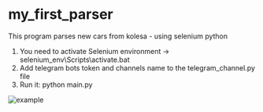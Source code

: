 # my_first_parser

This program parses new cars from kolesa - using selenium python

1) You need to activate Selenium environment -> selenium_env\Scripts\activate.bat
2) Add telegram bots token and channels name to the telegram_channel.py file
3) Run it: python main.py


![example](https://user-images.githubusercontent.com/89765480/131314225-0d58379c-f33f-414c-acef-1717d350624b.png)

